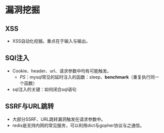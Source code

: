 # 漏洞挖掘

## XSS

- XSS自动化挖掘。重点在于输入与输出。

## SQl注入

- Cookie、header、url、请求参数中均有可能触发。
  - *PS*：mysql常见的延时注入的函数：sleep、**benchmark**（重复执行同一个函数）
- sql注入的关键：如何闭合sql语句

## SSRF与URL跳转

- 大部分SSRF、URL跳转漏洞触发在请求参数中。
- redis是支持内网的常见服务，可以利用dict与gopher协议与之通信。